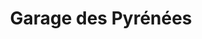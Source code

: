 ---
title: "Garage des Pyrénées"
url: /villenave-dornon/garage-des-pyrenees/
shop: Autowerkstatt
---